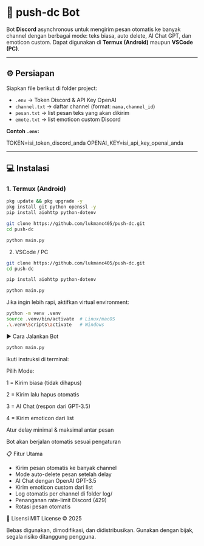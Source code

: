 # 🚀 push-dc Bot

Bot **Discord** asynchronous untuk mengirim pesan otomatis ke banyak channel dengan berbagai mode: teks biasa, auto delete, AI Chat GPT, dan emoticon custom. Dapat digunakan di **Termux (Android)** maupun **VSCode (PC)**.

---

## ⚙️ Persiapan

Siapkan file berikut di folder project:

- `.env` → Token Discord & API Key OpenAI
- `channel.txt` → daftar channel (format: `nama,channel_id`)
- `pesan.txt` → list pesan teks yang akan dikirim
- `emote.txt` → list emoticon custom Discord

**Contoh `.env`:**

TOKEN=isi_token_discord_anda
OPENAI_KEY=isi_api_key_openai_anda

---

## 💻 Instalasi

### **1. Termux (Android)**

```bash
pkg update && pkg upgrade -y
pkg install git python openssl -y
pip install aiohttp python-dotenv

git clone https://github.com/lukmanc405/push-dc.git
cd push-dc

python main.py
```
2. VSCode / PC
```bash
git clone https://github.com/lukmanc405/push-dc.git
cd push-dc

pip install aiohttp python-dotenv

python main.py
```
Jika ingin lebih rapi, aktifkan virtual environment:
```bash
python -m venv .venv
source .venv/bin/activate  # Linux/macOS
.\.venv\Scripts\activate   # Windows
```
▶️ Cara Jalankan Bot
```bash
python main.py
```
Ikuti instruksi di terminal:

Pilih Mode:

1 = Kirim biasa (tidak dihapus)

2 = Kirim lalu hapus otomatis

3 = AI Chat (respon dari GPT-3.5)

4 = Kirim emoticon dari list

Atur delay minimal & maksimal antar pesan

Bot akan berjalan otomatis sesuai pengaturan

📋 Fitur Utama
- Kirim pesan otomatis ke banyak channel
-  Mode auto-delete pesan setelah delay
- AI Chat dengan OpenAI GPT-3.5
- Kirim emoticon custom dari list
- Log otomatis per channel di folder log/
- Penanganan rate-limit Discord (429)
- Rotasi pesan otomatis

🤝 Lisensi
MIT License © 2025

Bebas digunakan, dimodifikasi, dan didistribusikan. Gunakan dengan bijak, segala risiko ditanggung pengguna.